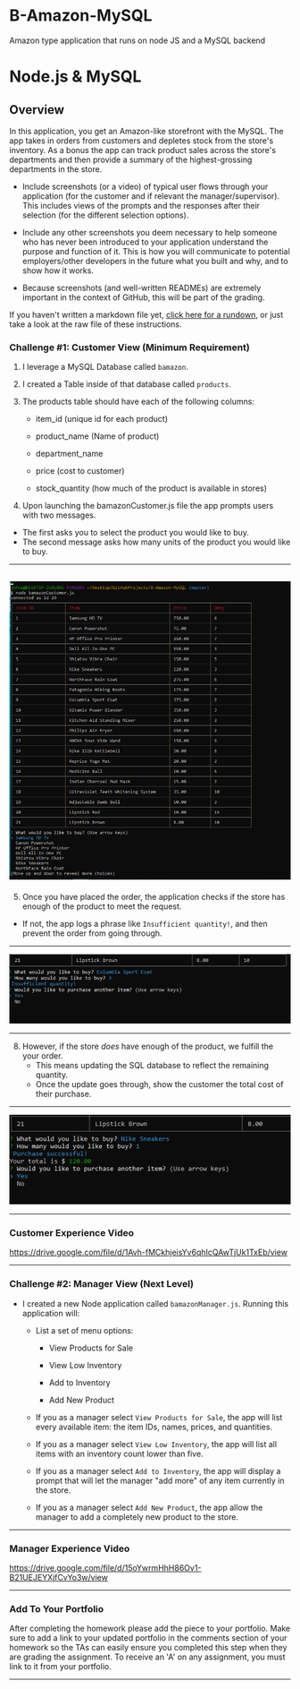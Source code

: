 # B-Amazon-MySQL
Amazon type application that runs on node JS and a MySQL backend
# Node.js & MySQL

## Overview

In this application, you get an Amazon-like storefront with the MySQL. The app takes in orders from customers and depletes stock from the store's inventory. As a bonus the app can track product sales across the store's departments and then provide a summary of the highest-grossing departments in the store.

* Include screenshots (or a video) of typical user flows through your application (for the customer and if relevant the manager/supervisor). This includes views of the prompts and the responses after their selection (for the different selection options).

* Include any other screenshots you deem necessary to help someone who has never been introduced to your application understand the purpose and function of it. This is how you will communicate to potential employers/other developers in the future what you built and why, and to show how it works. 

* Because screenshots (and well-written READMEs) are extremely important in the context of GitHub, this will be part of the grading.

If you haven't written a markdown file yet, [click here for a rundown](https://guides.github.com/features/mastering-markdown/), or just take a look at the raw file of these instructions.


### Challenge #1: Customer View (Minimum Requirement)

1. I leverage a MySQL Database called `bamazon`.

2. I created a Table inside of that database called `products`.

3. The products table should have each of the following columns:

   * item_id (unique id for each product)

   * product_name (Name of product)

   * department_name

   * price (cost to customer)

   * stock_quantity (how much of the product is available in stores)

 4. Upon launching the bamazonCustomer.js file the app prompts users with two messages.

   * The first asks you to select the product you would like to buy.
   * The second message asks how many units of the product you would like to buy.

---
![Image Initial Customer App Launch](https://github.com/jhwillia7/B-Amazon-MySQL/blob/master/images/Customer_View_initial.PNG)
---

 5. Once you have placed the order, the application checks if the store has enough of the product to meet the request.

   * If not, the app logs a phrase like `Insufficient quantity!`, and then prevent the order from going through.

---
   ![Image Customer Making Purchase Insufficient Qty Shown](https://github.com/jhwillia7/B-Amazon-MySQL/blob/master/images/insufficient_quantity.PNG)

---

8. However, if the store _does_ have enough of the product, we fulfill the your order.
   * This means updating the SQL database to reflect the remaining quantity.
   * Once the update goes through, show the customer the total cost of their purchase.

---
   ![Image Customer Making Purchase Successfully Cost Shown](https://github.com/jhwillia7/B-Amazon-MySQL/blob/master/images/Customer_Buy_Nike.PNG)

---
### Customer Experience Video

https://drive.google.com/file/d/1Avh-fMCkhjeisYv6qhIcQAwTjUk1TxEb/view

---

### Challenge #2: Manager View (Next Level)

* I created a new Node application called `bamazonManager.js`. Running this application will:

  * List a set of menu options:

    * View Products for Sale
    
    * View Low Inventory
    
    * Add to Inventory
    
    * Add New Product

  * If you as a manager select `View Products for Sale`, the app will list every available item: the item IDs, names, prices, and quantities.

  * If you as a manager select `View Low Inventory`, the app will list all items with an inventory count lower than five.

  * If you as a manager select `Add to Inventory`, the app will display a prompt that will let the manager "add more" of any item currently in the store.

  * If you as a manager select `Add New Product`, the app allow the manager to add a completely new product to the store.

- - -

### Manager Experience Video

https://drive.google.com/file/d/15oYwrmHhH86Ov1-B21UEJEYXjfCvYo3w/view

- - -


### Add To Your Portfolio

After completing the homework please add the piece to your portfolio. Make sure to add a link to your updated portfolio in the comments section of your homework so the TAs can easily ensure you completed this step when they are grading the assignment. To receive an 'A' on any assignment, you must link to it from your portfolio.

- - -
